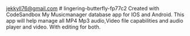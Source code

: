 jekkyll76@gmail.com # lingering-butterfly-fp77c2
Created with CodeSandbox
My Musicmanager database app for IOS and Android. This app will help manage all MP4 Mp3 audio,Video file capabilities and audio player and video. With editing for both.

